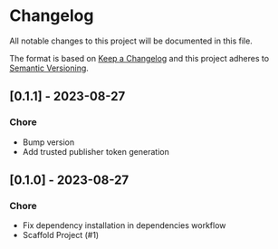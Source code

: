 # Changelog

All notable changes to this project will be documented in this file.

The format is based on [Keep a Changelog](http://keepachangelog.com/en/1.0.0/)
and this project adheres to [Semantic Versioning](http://semver.org/spec/v2.0.0.html).

<!-- insertion marker -->
## [0.1.1] - 2023-08-27

### Chore

- Bump version
- Add trusted publisher token generation

## [0.1.0] - 2023-08-27

### Chore

- Fix dependency installation in dependencies workflow
- Scaffold Project (#1)

